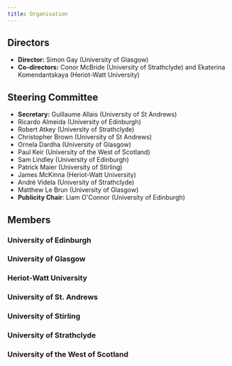 ```yaml
---
title: Organisation
---
```


## Directors

- **Director:** Simon Gay (University of Glasgow)
- **Co-directors:** Conor McBride (University of Strathclyde) and Ekaterina Komendantskaya (Heriot-Watt University)

## Steering Committee

- **Secretary:** Guillaume Allais (University of St Andrews)
- Ricardo Almeida (University of Edinburgh)
- Robert Atkey (University of Strathclyde)
- Christopher Brown (University of St Andrews)
- Ornela Dardha (University of Glasgow)
- Paul Keir (University of the West of Scotland)
- Sam Lindley (University of Edinburgh)
- Patrick Maier (University of Stirling)
- James McKinna (Heriot-Watt University)
- André Videla (University of Strathclyde)
- Matthew Le Brun (University of Glasgow) 
- **Publicity Chair**: Liam O'Connor (University of Edinburgh)

## Members


### University of Edinburgh

### University of Glasgow

### Heriot-Watt University

### University of St. Andrews

### University of Stirling

### University of Strathclyde

### University of the West of Scotland

